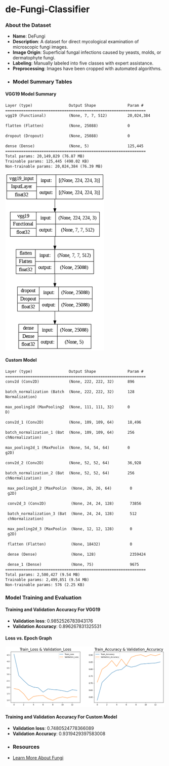 # de-Fungi-Classifier
### About the Dataset
- **Name**: DeFungi
- **Description**: A dataset for direct mycological examination of microscopic fungi images.
- **Image Origin**: Superficial fungal infections caused by yeasts, molds, or dermatophyte fungi.
- **Labeling**: Manually labeled into five classes with expert assistance.
- **Preprocessing**: Images have been cropped with automated algorithms.
- ### Model Summary Tables

#### VGG19 Model Summary
```plaintext
Layer (type)                Output Shape              Param #
==============================================================
vgg19 (Functional)          (None, 7, 7, 512)         20,024,384

flatten (Flatten)           (None, 25088)             0

dropout (Dropout)           (None, 25088)             0

dense (Dense)               (None, 5)                 125,445
==============================================================
Total params: 20,149,829 (76.87 MB)
Trainable params: 125,445 (490.02 KB)
Non-trainable params: 20,024,384 (76.39 MB)
```
![VGG19 Model Summary](https://github.com/Soumyasharmaa/de-Fungi-Classifier/blob/main/Model_summary.png?raw=true)

#### Custom Model
```plaintext
Layer (type)                Output Shape              Param #
==============================================================
conv2d (Conv2D)             (None, 222, 222, 32)      896

batch_normalization (Batch  (None, 222, 222, 32)      128
Normalization)

max_pooling2d (MaxPooling2  (None, 111, 111, 32)      0
D)

conv2d_1 (Conv2D)           (None, 109, 109, 64)      18,496

batch_normalization_1 (Bat  (None, 109, 109, 64)      256
chNormalization)

max_pooling2d_1 (MaxPoolin  (None, 54, 54, 64)        0
g2D)

conv2d_2 (Conv2D)           (None, 52, 52, 64)        36,928

batch_normalization_2 (Bat  (None, 52, 52, 64)        256
chNormalization)
                                                                
 max_pooling2d_2 (MaxPoolin  (None, 26, 26, 64)        0         
 g2D)                                                            
                                                                 
 conv2d_3 (Conv2D)           (None, 24, 24, 128)       73856     
                                                                 
 batch_normalization_3 (Bat  (None, 24, 24, 128)       512       
 chNormalization)                                                
                                                                 
 max_pooling2d_3 (MaxPoolin  (None, 12, 12, 128)       0         
 g2D)                                                            
                                                                 
 flatten (Flatten)           (None, 18432)             0         
                                                                 
 dense (Dense)               (None, 128)               2359424   
                                                                 
 dense_1 (Dense)             (None, 75)                9675
==============================================================
Total params: 2,500,427 (9.54 MB)
Trainable params: 2,499,851 (9.54 MB)
Non-trainable params: 576 (2.25 KB)
```
### Model Training and Evaluation

#### Training and Validation Accuracy For VGG19

- **Validation loss**: 0.9852526783943176
- **Validation Accuracy**: 0.896267831325531

#### Loss vs. Epoch Graph

![Loss vs. Epoch](https://github.com/Soumyasharmaa/de-Fungi-Classifier/blob/main/Train_valid_loss_vs_epochs.png?raw=true)

#### Training and Validation Accuracy For Custom Model

- **Validation loss**: 0.7480524778366089
- **Validation Accuracy**: 0.9319429397583008
- ### Resources
- [Learn More About Fungi](https://www.kaggle.com/datasets/joebeachcapital/defungi/data)

